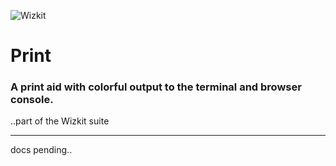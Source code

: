 ![Wizkit](https://github.com/restarian/wizkit_print/blob/master/doc/image/Wizkit_logo_2_240x317.png)

# Print

### A print aid with colorful output to the terminal and browser console.
..part of the Wizkit suite
_____


 docs pending..
